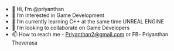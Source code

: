 - 👋 Hi, I’m @priyanthan
- 👀 I’m interested in Game Development
- 🌱 I’m currently learning C++ at the same time UNREAL ENGINE
- 💞️ I’m looking to collaborate on Game Developers 
- 📫 How to reach me - Priyanthan2@gmail.com or FB- Priyanthan Theverasa

<!---
priyanthan11/priyanthan11 is a ✨ special ✨ repository because its `README.md` (this file) appears on your GitHub profile.
You can click the Preview link to take a look at your changes.
--->
